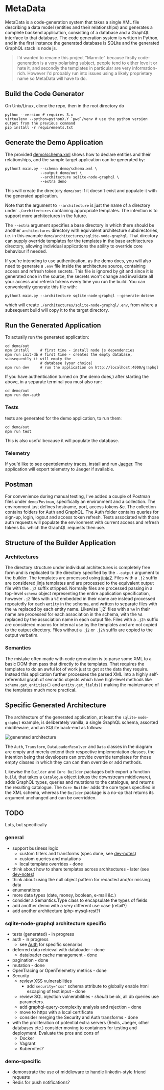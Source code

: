# MetaData

MetaData is a code-generation system that takes a single XML file describing a data model (entities
and their relationships) and generates a complete backend application, consisting of a database
and a GraphQL interface to that database. The code generation system is written in Python, and
in the first instance the generated database is SQLite and the generated GraphQL stack is node js.

> I'd wanted to rename this project "Marmite" because firstly code-generation is a very polarising
subject, people tend to either love it or hate it, and secondly the templates in particular
are very information-rich. However I'd probably run into issues using a likely proprietary name
so MetaData will have to do.

## Build the Code Generator

On Unix/Linux, clone the repo, then in the root directory do

```commandline
python --version # requires 3.x
virtualenv --python=pythonX.Y `pwd`/venv # use the python version output from the previous command
pip install -r requirements.txt
```

## Generate the Demo Application

The provided [demo/schema.xml](demo/schema.xml) shows how to declare entities and their
relationships, and the sample target application can be generated by:

```commandline
python3 main.py --schema demo/schema.xml \
                --output demo/out \
                --architecture sqlite-node-graphql \
                --extra demo
```

This will create the directory `demo/out` if it doesn't exist and populate it with the generated
application.

Note that the argument to `--architecture` is just the name of a directory under `./architectures`
containing appropriate templates. The intention is to support more architectures in the future.

The `--extra` argument specifies a base directory in which there should be another `architectures`
directory with equivalent architecture subdirectories, i.e. in this example
`demo/architectures/sqlite-node-graphql`. That directory can supply override templates for the
templates in the base architectures directory, allowing individual applications the ability
to override core behaviour if needed.

If you're intending to use authentication, as the demo does, you will also need to generate a `.env`
file inside the architecture source, containing access and refresh token secrets. This file is
ignored by git and since it is generated once in the source, the secrets won't change and
invalidate all your access and refresh tokens every time you run the build. You can conveniently
generate this file with:

```commandline
python3 main.py --architecture sqlite-node-graphql --generate-dotenv
```

which will create `./architectures/sqlite-node-graphql/.env`, from where a subsequent build will
copy it to the target directory.

## Run the Generated Application

To actually run the generated application:

```commandline
cd demo/out
npm install     # first time - install node js dependencies
npm run init-db # first time - creates the empty database, subsequently it will empty the
                # database (your choice)
npm run dev     # run the application on http://localhost:4000/graphql
```

If you have authentication turned on (the demo does,) after starting the above, in a separate
terminal you must also run:

```commandline
cd demo/out
npm run dev-auth
```

### Tests

tests are generated for the demo application, to run them:

```commandline
cd demo/out
npm run test
```

This is also useful because it will populate the database.

### Telemetry

If you'd like to see opentelemetry traces, install and run
[Jaeger](https://www.jaegertracing.io/docs/1.41/getting-started/).
The application will export telemetry to Jaeger if available.

## Postman

For convenience during manual testing, I've added a couple of Postman files under `demo/Postman`,
specifically an environment
and a collection. The environment just defines hostname, port, access tokens &c. The collection
contains folders for Auth and GraphQL. The Auth folder contains queries for sign-up, login, logout
and access token refresh. Tests associated with those auth requests will populate the environment
with current access and refresh tokens &c. which the GraphQL requests then use.

## Structure of the Builder Application

### Architectures

The directory structure under individual architectures is completely free form and is replicated to
the directory specified by the `--output` argument to the builder. The templates are processed using
[jinja2](https://palletsprojects.com/p/jinja/). Files with a `.j2` suffix are considered jinja
templates and are processed to the equivalent output file with the `.j2` suffix stripped.
Normally files are processed passing in a top-level `schema` object representing the entire
application specification, however `.j2` files with a `%E` embedded in their name are instead
processed repeatedly for each `entity` in the schema, and written to separate files with the
`%E` replaced by each entity name. Likewise '.j2' files with a `%A` in their name are processed for
each
association in the schema, with the `%A` replaced by the association name in each output file.
Files with a `.j2h` suffix are considered macros for internal use by the templates and are not
copied to the output directory.
Files without a `.j2` or `.j2h` suffix are copied to the output verbatim.

### Semantics

The mistake often made with code generation is to parse some XML to a basic DOM then pass that
directly to the templates. That requires the templates to do an awful lot of work just to get at
the data they require. Instead this application further processes the parsed XML into a highly
self-referential graph of semantic objects which have high-level methods like
`schema.get_entities()` and `entity.get_fields()` making the maintenance of the templates much
more practical.

## Specific Generated Architecture

The architecture of the generated application, at least the `sqlite-node-graphql` example,
is deliberately vanilla, a single GraphQL schema, assorted middleware, and an SQLite back-end
as follows:

![generated architecture](MetaDataGeneratedArchitecture.png)

The `Auth`, `Transform`, `DataLoaderResolver` and `Data` classes in the diagram are empty and
merely extend their respective implementation classes, the intention being that developers can
provide override templates for those empty classes in which they can can then override or add methods.

Likewise the `Builder` and `Core Builder` packages both export a function `build`, that takes
a `Catalogue` object (pluss the downstream middleware), adds GraphQL types, queries and mutations
to the catalogue, and returns the resulting
catalogue. The `Core Builder` adds the core types specified in the XML schema, whereas the `Builder`
package is a no-op that returns its argument unchanged and can be overridden.

## TODO

Lots, but specifically

### general
* support business logic
  * custom filters and transforms (spec done, see [dev-notes](dev-notes.md))
  * custom queries and mutations
  * local template overrides - done
* think about how to share templates across architectures - later (see [dev-notes](dev-notes.md))
* think about using the null object pattern for redacted and/or missing data
* enumerations
* more data types (date, money, boolean, e-mail &c.)
* consider a Semantics.Type class to encapsulate the types of fields
* add another demo with a very different use case (retail?)
* add another architecture (php-mysql-rest?)

### sqlite-node-graphql architecture specific
* tests (generated) - in progress
* auth - in progress
  * see [Auth](auth.md) for specific scenarios
* deferred data retrieval with dataloader - done
  * dataloader cache management - done
* pagination - done
* mutation - done
* OpenTracing or OpenTelemetry metrics - done
* Security
  * review XSS vulnerabilities
    * add `security="xss"` schema attribute to globally enable html escaping of text input - done
  * review SQL injection vulnerabilities - *should* be ok, all db queries use parameters.
  * add graphql-query-complexity analysis and rejection - done
  * move to https with a local certificate
  * consider merging the Security and Auth transforms - done
* with the proliferation of potential extra servers (Redis, Jaeger, other databases etc.)
consider moving to containers for testing and deployment. Evaluate the pros and cons of
  * Docker
  * Vagrant
  * Kubernites?

### demo-specific
* demonstrate the use of middleware to handle linkedin-style friend requests
* Redis for push notifications?
